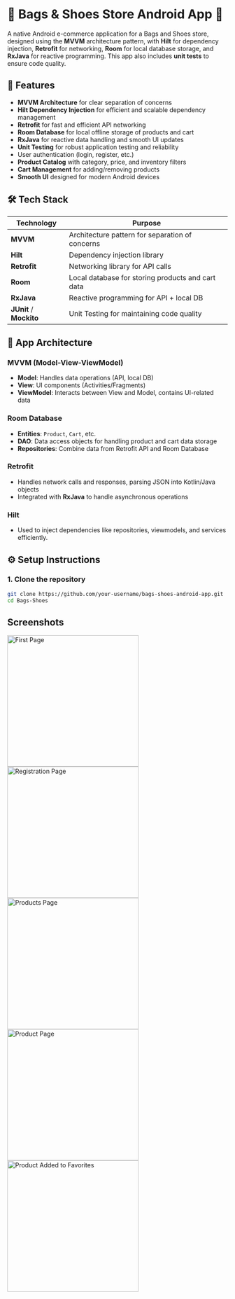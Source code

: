 # 👜 **Bags & Shoes Store Android App** 📱

A native Android e-commerce application for a Bags and Shoes store, designed using the **MVVM** architecture pattern, with **Hilt** for dependency injection, **Retrofit** for networking, **Room** for local database storage, and **RxJava** for reactive programming. This app also includes **unit tests** to ensure code quality.

## 🚀 **Features**

- **MVVM Architecture** for clear separation of concerns
- **Hilt Dependency Injection** for efficient and scalable dependency management
- **Retrofit** for fast and efficient API networking
- **Room Database** for local offline storage of products and cart
- **RxJava** for reactive data handling and smooth UI updates
- **Unit Testing** for robust application testing and reliability
- User authentication (login, register, etc.)
- **Product Catalog** with category, price, and inventory filters
- **Cart Management** for adding/removing products
- **Smooth UI** designed for modern Android devices

## 🛠️ **Tech Stack**

| Technology           | Purpose                             |
|----------------------|-------------------------------------|
| **MVVM**             | Architecture pattern for separation of concerns |
| **Hilt**             | Dependency injection library        |
| **Retrofit**         | Networking library for API calls    |
| **Room**             | Local database for storing products and cart data |
| **RxJava**           | Reactive programming for API + local DB |
| **JUnit** / **Mockito** | Unit Testing for maintaining code quality |     |

## 📐 **App Architecture**

### **MVVM (Model-View-ViewModel)**
- **Model**: Handles data operations (API, local DB)
- **View**: UI components (Activities/Fragments)
- **ViewModel**: Interacts between View and Model, contains UI-related data

### **Room Database**
- **Entities**: `Product`, `Cart`, etc.
- **DAO**: Data access objects for handling product and cart data storage
- **Repositories**: Combine data from Retrofit API and Room Database

### **Retrofit**
- Handles network calls and responses, parsing JSON into Kotlin/Java objects
- Integrated with **RxJava** to handle asynchronous operations

### **Hilt**
- Used to inject dependencies like repositories, viewmodels, and services efficiently.

## ⚙️ **Setup Instructions**

### 1. Clone the repository
```bash
git clone https://github.com/your-username/bags-shoes-android-app.git
cd Bags-Shoes
```
## Screenshots

<img src="img/first_page.png" alt="First Page" width="300"/>
<img src="img/registration_page.png" alt="Registration Page" width="300"/>
<img src="img/products_page.png" alt="Products Page" width="300"/>
<img src="img/product_page.png" alt="Product Page" width="300"/>
<img src="img/product_added_favorite.png" alt="Product Added to Favorites" width="300"/>